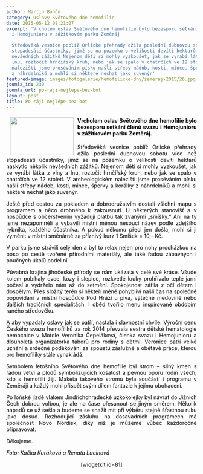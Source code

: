 ```yaml
---
author: Martin Bohůn
category: Oslavy Světového dne hemofilie
date: 2015-05-12 08:21:07
excerpt: 'Vrcholem oslav Světového dne hemofilie bylo bezesporu setkání členů svazu
  i Hemojunioru v zážitkovém parku Zeměráj

  Středověká vesnice poblíž Orlické přehrady ožila poslední dubnovou sobotu více než
  stopadesátí účastníky, jimž se na pozemku o velikosti devíti hektarů naskytlo několik
  nevšedních zážitků Nejenom děti si mohly vyzkoušet, jak se vyrábí látka z vlny a
  lnu, roztočit hrnčířský kruh, nebo jak se spalo v chatrčích ve 12 století V archeologickém
  nalezišti jsme proséváním písku našli střepy nádob, kosti, mince, šperky a korálky
  z náhrdelníků a mohli si některé nechat jako suvenýr'
featured-image: images/fotogalerie/hemofilicke-dny/zemeraj-2015/26.jpg
joomla_id: 230
joomla_url: po-raji-nejlepe-bez-bot
layout: post
title: Po ráji nejlépe bez bot
---
```


<h4 style="text-align: justify;">
 <span style="color: #000000;">
  <span style="font-size: 1em;">
   <img border="0" height="100" src="{{ site.baseurl }}/images/fotogalerie/hemofilicke-dny/zemeraj-2015/26.jpg" style="float: left; margin-left: 10px; margin-right: 10px;" width="168"/>
   Vrcholem oslav Světového dne hemofilie bylo bezesporu setkání členů svazu i Hemojunioru v zážitkovém parku Zeměráj.
  </span>
 </span>
</h4>
<p style="text-align: justify;">
 <span style="color: #000000;">
  Středověká vesnice poblíž Orlické přehrady ožila poslední dubnovou sobotu více než stopadesátí účastníky, jimž se na pozemku o velikosti devíti hektarů naskytlo několik nevšedních zážitků. Nejenom děti si mohly vyzkoušet, jak se vyrábí látka z vlny a lnu, roztočit hrnčířský kruh, nebo jak se spalo v chatrčích ve 12 století. V archeologickém nalezišti jsme proséváním písku našli střepy nádob, kosti, mince, šperky a korálky z náhrdelníků a mohli si některé nechat jako suvenýr.
 </span>
</p>
<p style="text-align: justify;">
 <span style="color: #000000;">
  Ještě před cestou za pokladem a dobrodružstvím dostali všichni mapu s programem a něco drobného k zakousnutí. U některých stanovišť a v hospůdce s občerstvením vyžadují platbu tak zvanými „smíšky.“ Ani na ty jsme nezapomněli a vybavili místní měnou nesoucí název podle zdejšího rybníka, každého účastníka. A pokud někomu přeci jen došla, mohl si ji vyměnit v místní směnárně za příznivý kurz 1 Smíšek = 10,- Kč.
 </span>
</p>
<p style="text-align: justify;">
 <span style="color: #000000;">
  V parku jsme strávili celý den a byl to relax nejen pro nohy procházkou na boso po cestě tvořené přírodními materiály, ale také řadou zábavných i poučných úkolů podél ní.
 </span>
</p>
<p style="text-align: justify;">
 <span style="color: #000000;">
  Půvabná krajina jihočeské přírody se nám ukázala v celé své kráse. Všude kolem pobíhaly ovce, kozy i slepice, rozkvetlé louky prohřívalo teplé jarní počasí a vydrželo nám až do setmění. Spokojenost zářila z očí dětem i dospělým. Přes složitý terén si někteří méně pohybliví našli čas na společné popovídání v místní hospůdce Pod Hrází u piva, výtečné medovině nebo dalších tradičních specialitách. I oběd tvořilo menu inspirované obdobím raného středověku.
 </span>
</p>
<p style="text-align: justify;">
 <span style="color: #000000;">
  A aby vypadaly oslavy jak se patří, nastala i slavnostní chvíle. Výroční cenu Českého svazu hemofiliků za rok 2014 převzala sestra dětské hematologie nemocnice v Motole Veronika Čepeláková, členka svazu i Hemojunioru a dlouholetá organizátorka táborů pro rodiny s dětmi. Veronice patří velké uznání a srdečné poděkování za spoustu záslužné a obětavé práce, kterou pro hemofiliky stále vynakládá.
 </span>
</p>
<p style="text-align: justify;">
 <span style="color: #000000;">
  Symbolem letošního Světového dne hemofilie byl strom – silný kmen s řadou větví a plodů symbolizujících košatost a pevnou oporu rodin všech, kdo s hemofilií žijí. Maketa takového stromu byla součástí i programu v Zeměráji a každý mohl přispět svým dílem fantazie k jejímu obohacení.
 </span>
</p>
<p style="text-align: justify;">
 <span style="color: #000000;">
  Po loňské jízdě vlakem Jindřichohradecké úzkokolejky byl návrat do Jižních Čech dobrou volbou, je ale na čase přesunout se jiným směrem. Několik nápadů se už sešlo a budeme se snažit mít při výběru stejně šťastnou ruku jako dosud. Rozhodující zásluhu na dosavadních programech má společnost Novo Nordisk, díky níž je můžeme vůbec každoročně připravovat.
 </span>
</p>
<p style="text-align: justify;">
 <span style="color: #000000;">
  Děkujeme.
 </span>
</p>
<p style="text-align: justify;">
 <span style="color: #000000;">
  <em>
   Foto: Kačka Kuráková a Renata Lacinová
  </em>
 </span>
</p>
<p style="text-align: center;">
 <span style="color: #000000;">
  <span>
   [widgetkit id=81]
  </span>
 </span>
</p>